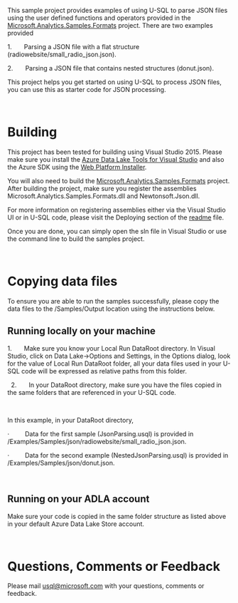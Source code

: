 This sample project provides examples of using U-SQL to parse JSON files using
the user defined functions and operators provided in the
[Microsoft.Analytics.Samples.Formats](https://github.com/Azure/usql/tree/master/Examples/DataFormats/Microsoft.Analytics.Samples.Formats/Json)
project. There are two examples provided

1.       Parsing a JSON file with a flat structure
(radiowebsite/small\_radio\_json.json).

2.       Parsing a JSON file that contains nested structures (donut.json).

This project helps you get started on using U-SQL to process JSON files, you can
use this as starter code for JSON processing.

 

Building
========

This project has been tested for building using Visual Studio 2015. Please make
sure you install the [Azure Data Lake Tools for Visual
Studio](https://www.microsoft.com/en-us/download/details.aspx?id=49504) and also
the Azure SDK using the [Web Platform
Installer](https://www.microsoft.com/web/downloads/platform.aspx).

You will also need to build the
[Microsoft.Analytics.Samples.Formats](https://github.com/Azure/usql/tree/master/Examples/DataFormats/Microsoft.Analytics.Samples.Formats/Json)
project. After building the project, make sure you register the assemblies
Microsoft.Analytics.Samples.Formats.dll and Newtonsoft.Json.dll.

For more information on registering assemblies either via the Visual Studio UI
or in U-SQL code, please visit the Deploying section of the
[readme](https://github.com/Azure/usql/blob/master/Examples/DataFormats/Microsoft.Analytics.Samples.Formats/readme.md)
file.

Once you are done, you can simply open the sln file in Visual Studio or use the
command line to build the samples project.

 

Copying data files
==================

To ensure you are able to run the samples successfully, please copy the data
files to the /Samples/Output location using the instructions below.

Running locally on your machine
-------------------------------

1.       Make sure you know your Local Run DataRoot directory. In Visual Studio,
click on Data Lake-\>Options and Settings, in the Options dialog, look for the
value of Local Run DataRoot folder, all your data files used in your U-SQL code
will be expressed as relative paths from this folder.

 
2.       In your DataRoot directory, make sure you have the files copied in the
same folders that are referenced in your U-SQL code.

 

In this example, in your DataRoot directory,

·         Data for the first sample (JsonParsing.usql) is provided in
/Examples/Samples/json/radiowebsite/small\_radio\_json.json.

·         Data for the second example (NestedJsonParsing.usql) is provided in
/Examples/Samples/json/donut.json.

 

Running on your ADLA account
----------------------------

Make sure your code is copied in the same folder structure as listed above in
your default Azure Data Lake Store account.

 

Questions, Comments or Feedback
===============================

Please mail <usql@microsoft.com> with your questions, comments or feedback.
